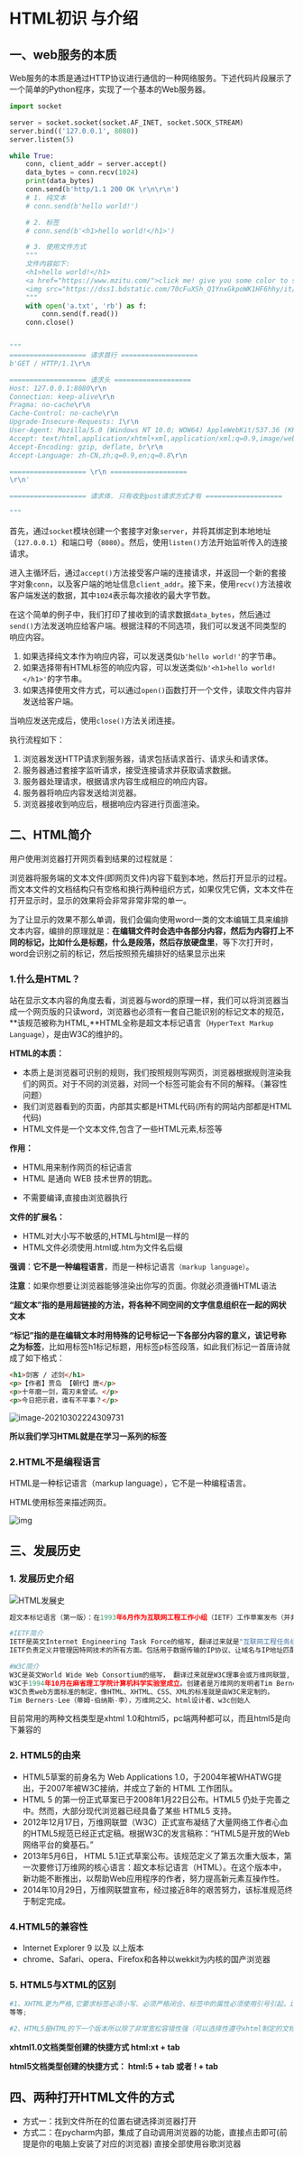 # HTML初识 与介绍

## 一、web服务的本质

Web服务的本质是通过HTTP协议进行通信的一种网络服务。下述代码片段展示了一个简单的Python程序，实现了一个基本的Web服务器。

```python
import socket

server = socket.socket(socket.AF_INET, socket.SOCK_STREAM)
server.bind(('127.0.0.1', 8080))
server.listen(5)

while True:
    conn, client_addr = server.accept()
    data_bytes = conn.recv(1024)
    print(data_bytes)
    conn.send(b'http/1.1 200 OK \r\n\r\n')
    # 1. 纯文本
    # conn.send(b'hello world!')

    # 2. 标签
    # conn.send(b'<h1>hello world!</h1>')

    # 3. 使用文件方式
    """
    文件内容如下:
    <h1>hello world!</h1>
    <a href="https://www.mzitu.com/">click me! give you some color to see see!</a>
    <img src="https://dss1.bdstatic.com/70cFuXSh_Q1YnxGkpoWK1HF6hhy/it/u=2159057472,1466656787&fm=26&gp=0.jpg" />
    """
    with open('a.txt', 'rb') as f:
        conn.send(f.read())
    conn.close()


"""
=================== 请求首行 ===================
b'GET / HTTP/1.1\r\n

=================== 请求头 ===================   
Host: 127.0.0.1:8080\r\n  
Connection: keep-alive\r\n
Pragma: no-cache\r\n
Cache-Control: no-cache\r\n
Upgrade-Insecure-Requests: 1\r\n
User-Agent: Mozilla/5.0 (Windows NT 10.0; WOW64) AppleWebKit/537.36 (KHTML, like Gecko) Chrome/75.0.3770.100 Safari/537.36\r\n
Accept: text/html,application/xhtml+xml,application/xml;q=0.9,image/webp,image/apng,*/*;q=0.8,application/signed-exchange;v=b3\r\n
Accept-Encoding: gzip, deflate, br\r\n
Accept-Language: zh-CN,zh;q=0.9,en;q=0.8\r\n

=================== \r\n ===================
\r\n'  

=================== 请求体. 只有收到post请求方式才有 ===================

"""
```



首先，通过`socket`模块创建一个套接字对象`server`，并将其绑定到本地地址（`127.0.0.1`）和端口号（`8080`）。然后，使用`listen()`方法开始监听传入的连接请求。

进入主循环后，通过`accept()`方法接受客户端的连接请求，并返回一个新的套接字对象`conn`，以及客户端的地址信息`client_addr`。接下来，使用`recv()`方法接收客户端发送的数据，其中`1024`表示每次接收的最大字节数。

在这个简单的例子中，我们打印了接收到的请求数据`data_bytes`，然后通过`send()`方法发送响应给客户端。根据注释的不同选项，我们可以发送不同类型的响应内容。

1. 如果选择纯文本作为响应内容，可以发送类似`b'hello world!'`的字节串。
2. 如果选择带有HTML标签的响应内容，可以发送类似`b'<h1>hello world!</h1>'`的字节串。
3. 如果选择使用文件方式，可以通过`open()`函数打开一个文件，读取文件内容并发送给客户端。

当响应发送完成后，使用`close()`方法关闭连接。

执行流程如下：

1. 浏览器发送HTTP请求到服务器，请求包括请求首行、请求头和请求体。
2. 服务器通过套接字监听请求，接受连接请求并获取请求数据。
3. 服务器处理请求，根据请求内容生成相应的响应内容。
4. 服务器将响应内容发送给浏览器。
5. 浏览器接收到响应后，根据响应内容进行页面渲染。

## 二、HTML简介

用户使用浏览器打开网页看到结果的过程就是：

浏览器将服务端的文本文件(即网页文件)内容下载到本地，然后打开显示的过程。而文本文件的文档结构只有空格和换行两种组织方式，如果仅凭它俩，文本文件在打开显示时，显示的效果将会非常非常非常的单一。

为了让显示的效果不那么单调，我们会偏向使用word一类的文本编辑工具来编排文本内容，编排的原理就是：**在编辑文件时会选中各部分内容，然后为内容打上不同的标记，比如什么是标题，什么是段落，然后存放硬盘里**，等下次打开时，word会识别之前的标记，然后按照预先编排好的结果显示出来

### 1.什么是HTML？

站在显示文本内容的角度去看，浏览器与word的原理一样，我们可以将浏览器当成一个网页版的只读word，浏览器也必须有一套自己能识别的标记文本的规范，**该规范被称为HTML,**HTML全称是超文本标记语言（`HyperText Markup Language`），是由W3C的维护的。

**HTML的本质：**

+ 本质上是浏览器可识别的规则，我们按照规则写网页，浏览器根据规则渲染我们的网页。对于不同的浏览器，对同一个标签可能会有不同的解释。（兼容性问题）
+ 我们浏览器看到的页面，内部其实都是HTML代码(所有的网站内部都是HTML代码)
+ HTML文件是一个文本文件,包含了一些HTML元素,标签等

**作用：**

+ HTML用来制作网页的标记语言
+ HTML 是通向 WEB 技术世界的钥匙。
- 不需要编译,直接由浏览器执行

**文件的扩展名：**

+ HTML对大小写不敏感的,HTML与html是一样的
+ HTML文件必须使用.html或.htm为文件名后缀

**强调**：**它不是一种编程语言**，而是一种标记语言`（markup language）`。

**注意**：如果你想要让浏览器能够渲染出你写的页面。你就必须遵循HTML语法

**“超文本”指的是用超链接的方法，将各种不同空间的文字信息组织在一起的网状文本**

**“标记”指的是在编辑文本时用特殊的记号标记一下各部分内容的意义，该记号称之为标签**，比如用标签h1标记标题，用标签p标签段落，如此我们标记一首唐诗就成了如下格式：

```html
<h1>剑客 / 述剑</h1>
<p>【作者】贾岛 【朝代】唐</p>
<p>十年磨一剑，霜刃未曾试。</p>
<p>今日把示君，谁有不平事？</p>
```

![image-20210302224309731](https://billy.taoxiaoxin.club/md/2023/05/6474bddf922ee44da7eeecf1.png)

**所以我们学习HTML就是在学习一系列的标签**

### 2.HTML不是编程语言

HTML是一种标记语言（markup language），它不是一种编程语言。

HTML使用标签来描述网页。

![img](https://billy.taoxiaoxin.club/md/2023/05/6474bddf922ee44da8044988.png)

## 三、发展历史

### 1. 发展历史介绍

![HTML发展史](https://billy.taoxiaoxin.club/md/2023/05/6474bddf922ee44da955c029.png)



```python
超文本标记语言（第一版）：在1993年6月作为互联网工程工作小组（IETF）工作草案发布（并非标准），后来陆续由w3c制定标准

#IETF简介
IETF是英文Internet Engineering Task Force的缩写, 翻译过来就是"互联网工程任务组"
IETF负责定义并管理因特网技术的所有方面。包括用于数据传输的IP协议、让域名与IP地址匹配的域名系统（DNS）、用于发送邮件的简单邮件传输协议（SMTP）等

#W3C简介
W3C是英文World Wide Web Consortium的缩写， 翻译过来就是W3C理事会或万维网联盟, W3C是全球互联网最具权威的技术标准化组织.
W3C于1994年10月在麻省理工学院计算机科学实验室成立。创建者是万维网的发明者Tim Berners-Lee
W3C负责web方面标准的制定，像HTML、XHTML、CSS、XML的标准就是由W3C来定制的。 
Tim Berners-Lee（蒂姆·伯纳斯-李），万维网之父、html设计者、w3c创始人
```

目前常用的两种文档类型是xhtml 1.0和html5，pc端两种都可以，而且html5是向下兼容的

### 2. HTML5的由来

- HTML5草案的前身名为 Web Applications 1.0，于2004年被WHATWG提出，于2007年被W3C接纳，并成立了新的 HTML 工作团队。
- HTML 5 的第一份正式草案已于2008年1月22日公布。HTML5 仍处于完善之中。然而，大部分现代浏览器已经具备了某些 HTML5 支持。
- 2012年12月17日，万维网联盟（W3C）正式宣布凝结了大量网络工作者心血的HTML5规范已经正式定稿。根据W3C的发言稿称：“HTML5是开放的Web网络平台的奠基石。”
- 2013年5月6日， HTML 5.1正式草案公布。该规范定义了第五次重大版本，第一次要修订万维网的核心语言：超文本标记语言（HTML）。在这个版本中，新功能不断推出，以帮助Web应用程序的作者，努力提高新元素互操作性。
- 2014年10月29日，万维网联盟宣布，经过接近8年的艰苦努力，该标准规范终于制定完成。

### 4.HTML5的兼容性

- Internet Explorer 9 以及 以上版本
- chrome、Safari、opera、Firefox和各种以wekkit为内核的国产浏览器

### 5. **HTML5与XTML的区别**

```python
#1、XHTML更为严格,它要求标签必须小写、必须严格闭合、标签中的属性必须使用引号引起，img必须要加alt属性(对图片的描述)
等等;

#2、HTML5是HTML的下一个版本所以除了非常宽松容错性强（可以选择性遵守xhtml制定的文档编写规范）以外,还增加许多新的特性
```

**xhtml1.0文档类型创建的快捷方式 html:xt + tab**

**html5文档类型创建的快捷方式： html:5 + tab 或者 ! + tab**

## 四、两种打开HTML文件的方式

+ 方式一：找到文件所在的位置右键选择浏览器打开
+ 方式二：在pycharm内部，集成了自动调用浏览器的功能，直接点击即可(前提是你的电脑上安装了对应的浏览器) 直接全部使用谷歌浏览器

